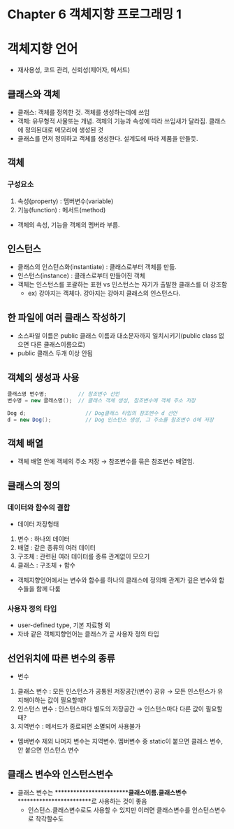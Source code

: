 # Chapter 6 객체지향 프로그래밍 1

# 객체지향 언어

- 재사용성, 코드 관리, 신뢰성(제어자, 메서드)

## 클래스와 객체

- 클래스: 객체를 정의한 것. 객체를 생성하는데에 쓰임
- 객체: 유무형적 사물또는 개념. 객체의 기능과 속성에 따라 쓰임새가 달라짐. 클래스에 정의된대로 메모리에 생성된 것
- 클래스를 먼저 정의하고 객체를 생성한다. 설계도에 따라 제품을 만들듯.

## 객체

### 구성요소

1. 속성(property) : 멤버변수(variable)
2. 기능(function) : 메서드(method)

- 객체의 속성, 기능을 객체의 멤버라 부름.

## 인스턴스

- 클래스의 인스턴스화(instantiate) : 클래스로부터 객체를 만듦.
- 인스턴스(instance) : 클래스로부터 만들어진 객체
- 객체는 인스턴스를 포괄하는 표현 vs 인스턴스는 자기가 출발한 클래스를 더 강조함
  - ex) 강아지는 객체다. 강아지는 강아지 클래스의 인스턴스다.

## 한 파일에 여러 클래스 작성하기

- 소스파일 이름은 public 클래스 이름과 대소문자까지 일치시키기(public class 없으면 다른 클래스이름으로)
- public 클래스 두개 이상 안됨

## 객체의 생성과 사용

```java
클래스명 변수명;          // 참조변수 선언
변수명 = new 클래스명();  // 클래스 객체 생성, 참조변수에 객체 주소 저장

Dog d;                   // Dog클래스 타입의 참조변수 d 선언
d = new Dog();           // Dog 인스턴스 생성, 그 주소를 참조변수 d에 저장
```

## 객체 배열

- 객체 배열 안에 객체의 주소 저장 → 참조변수를 묶은 참조변수 배열임.

## 클래스의 정의

### 데이터와 함수의 결합

- 데이터 저장형태

1. 변수 : 하나의 데이터
2. 배열 : 같은 종류의 여러 데이터
3. 구조체 : 관련된 여러 데이터를 종류 관계없이 모으기
4. 클래스 : 구조체 + 함수

- 객체지향언어에서는 변수와 함수를 하나의 클래스에 정의해 관계가 깊은 변수와 함수들을 함께 다룸

### 사용자 정의 타입

- user-defined type, 기본 자료형 외
- 자바 같은 객체지향언어는 클래스가 곧 사용자 정의 타입

## 선언위치에 따른 변수의 종류

- 변수

1. 클래스 변수 : 모든 인스턴스가 공통된 저장공간(변수) 공유 → 모든 인스턴스가 유지해야하는 값이 필요할때?
2. 인스턴스 변수 : 인스턴스마다 별도의 저장공간 → 인스턴스마다 다른 값이 필요할때?
3. 지역변수 : 메서드가 종료되면 소멸되어 사용불가

- 멤버변수 제외 나머지 변수는 지역변수. 멤버변수 중 static이 붙으면 클래스 변수, 안 붙으면 인스턴스 변수

## 클래스 변수와 인스턴스변수

- 클래스 변수는 **********************\*\***********************클래스이름.클래스변수**********************\*\***********************로 사용하는 것이 좋음
  - 인스턴스.클래스변수로도 사용할 수 있지만 이러면 클래스변수를 인스턴스변수로 착각할수도

